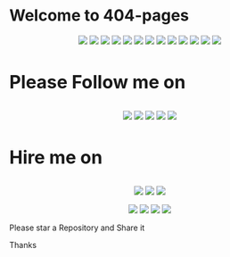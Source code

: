 <p align="center">
    <h1>Welcome to 404-pages</h1>
</p>

<p align="center">
    <img src="https://img.shields.io/github/languages/top/uzcoin404/404-pages?style=flat">
    <img src="https://img.shields.io/github/languages/code-size/uzcoin404/404-pages?style=flat">
    <img src="https://img.shields.io/github/repo-size/uzcoin404/404-pages?style=flat">
    <img src="https://img.shields.io/github/downloads/uzcoin404/404-pages/total">
    <img src="https://img.shields.io/github/languages/count/uzcoin404/404-pages?style=flat">
    <img src="https://img.shields.io/github/commit-status/uzcoin404/404-pages/master/81984fc?style=flat">
    <img src="https://img.shields.io/github/issues/uzcoin404/404-pages?style=flat">
    <img src="https://img.shields.io/github/issues-pr/uzcoin404/404-pages?style=flat">
    <img src="https://img.shields.io/badge/php-%3E%3D5.3.9-blue">
    <img src="https://img.shields.io/github/commit-activity/w/uzcoin404/404-pages?style=flat">
    <img src="https://img.shields.io/github/contributors/uzcoin404/404-pages?style=flat">
    <img src="https://img.shields.io/github/discussions/uzcoin404/404-pages?style=flat">
    <img src="https://img.shields.io/badge/Star-Please%20Star%20it-green?style=flat">
</p>

<h3 style="font-size: 32px;">Please Follow me on</h3>
<p align="center">
    <a href="https://t.me/MrUzcoin"><img src="https://img.shields.io/badge/Telegram-2CA5E0?style=for-the-badge&logo=telegram&logoColor=white"/></a>
    <a href="https://www.facebook.com/MrUzcoin/"><img src="https://img.shields.io/badge/Facebook-1778F2.svg?style=for-the-badge&logo=Facebook&logoColor=white"/></a>
    <a href="https://www.instagram.com/mruzcoin/"><img src="https://img.shields.io/badge/Instagram-%23E4405F.svg?style=for-the-badge&logo=Instagram&logoColor=white"/></a>
    <a href="https://twitter.com/MrUzcoin"><img src="https://img.shields.io/badge/Twitter-1DA1F2.svg?style=for-the-badge&logo=Twitter&logoColor=white"/></a>
    <a href="https://www.linkedin.com/in/suyunbek/"><img src="https://img.shields.io/badge/Linkedin-0072b1.svg?style=for-the-badge&logo=Linkedin&logoColor=white"/></a>
</p>

<h3 style="font-size: 32px;">Hire me on</h3>
<p align="center">
    <a href="https://www.fiverr.com/uzcoin"><img src="https://img.shields.io/badge/Fiverr-00b22d?style=for-the-badge&logo=Fiverr&logoColor=white"/></a>
    <a href="https://www.linkedin.com/in/suyunbek/"><img src="https://img.shields.io/badge/Linkedin-0072b1.svg?style=for-the-badge&logo=Linkedin&logoColor=white"/></a>
    <a href="https://www.upwork.com/freelancers/~017f6ada468d8c4819"><img src="https://img.shields.io/badge/Upwork-385925.svg?style=for-the-badge&logo=Upwork&logoColor=white"/></a>
</p>
    
<p align="center">
    <img src="https://img.shields.io/github/followers/uzcoin404?style=social">
    <img src="https://img.shields.io/github/stars/uzcoin404?style=social">
    <img src="https://img.shields.io/github/forks/uzcoin404/404-pages?style=social">
    <img src="https://img.shields.io/github/watchers/uzcoin404/404-pages?style=social">
</p>

Please star a Repository and Share it
<p>Thanks</p>
